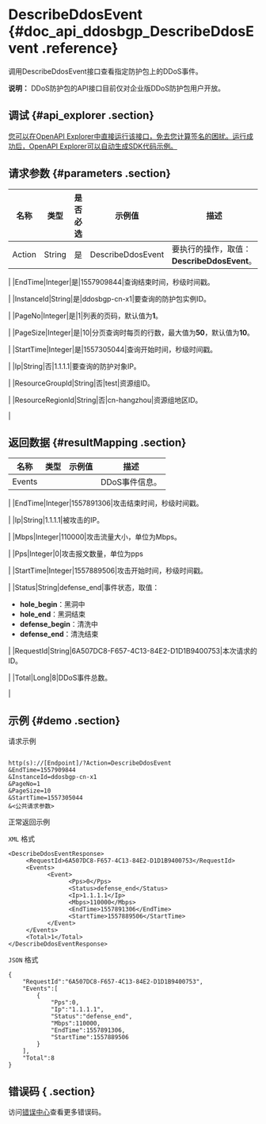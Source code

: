 # DescribeDdosEvent {#doc_api_ddosbgp_DescribeDdosEvent .reference}

调用DescribeDdosEvent接口查看指定防护包上的DDoS事件。

**说明：** DDoS防护包的API接口目前仅对企业版DDoS防护包用户开放。

## 调试 {#api_explorer .section}

[您可以在OpenAPI Explorer中直接运行该接口，免去您计算签名的困扰。运行成功后，OpenAPI Explorer可以自动生成SDK代码示例。](https://api.aliyun.com/#product=ddosbgp&api=DescribeDdosEvent&type=RPC&version=2018-07-20)

## 请求参数 {#parameters .section}

|名称|类型|是否必选|示例值|描述|
|--|--|----|---|--|
|Action|String|是|DescribeDdosEvent|要执行的操作，取值：**DescribeDdosEvent**。

 |
|EndTime|Integer|是|1557909844|查询结束时间，秒级时间戳。

 |
|InstanceId|String|是|ddosbgp-cn-x1|要查询的防护包实例ID。

 |
|PageNo|Integer|是|1|列表的页码，默认值为**1**。

 |
|PageSize|Integer|是|10|分页查询时每页的行数，最大值为**50**，默认值为**10**。

 |
|StartTime|Integer|是|1557305044|查询开始时间，秒级时间戳。

 |
|Ip|String|否|1.1.1.1|要查询的防护对象IP。

 |
|ResourceGroupId|String|否|test|资源组ID。

 |
|ResourceRegionId|String|否|cn-hangzhou|资源组地区ID。

 |

## 返回数据 {#resultMapping .section}

|名称|类型|示例值|描述|
|--|--|---|--|
|Events| | |DDoS事件信息。

 |
|EndTime|Integer|1557891306|攻击结束时间，秒级时间戳。

 |
|Ip|String|1.1.1.1|被攻击的IP。

 |
|Mbps|Integer|110000|攻击流量大小，单位为Mbps。

 |
|Pps|Integer|0|攻击报文数量，单位为pps

 |
|StartTime|Integer|1557889506|攻击开始时间，秒级时间戳。

 |
|Status|String|defense\_end|事件状态，取值：

 -   **hole\_begin**：黑洞中
-   **hole\_end**：黑洞结束
-   **defense\_begin**：清洗中
-   **defense\_end**：清洗结束

 |
|RequestId|String|6A507DC8-F657-4C13-84E2-D1D1B9400753|本次请求的ID。

 |
|Total|Long|8|DDoS事件总数。

 |

## 示例 {#demo .section}

请求示例

``` {#request_demo}

http(s)://[Endpoint]/?Action=DescribeDdosEvent
&EndTime=1557909844
&InstanceId=ddosbgp-cn-x1
&PageNo=1
&PageSize=10
&StartTime=1557305044
&<公共请求参数>

```

正常返回示例

`XML` 格式

``` {#xml_return_success_demo}
<DescribeDdosEventResponse>
     <RequestId>6A507DC8-F657-4C13-84E2-D1D1B9400753</RequestId>
     <Events>
           <Event>
                 <Pps>0</Pps>
                 <Status>defense_end</Status>
                 <Ip>1.1.1.1</Ip>
                 <Mbps>110000</Mbps>
                 <EndTime>1557891306</EndTime>
                 <StartTime>1557889506</StartTime>
           </Event>
     </Events>
     <Total>1</Total>
</DescribeDdosEventResponse>
```

`JSON` 格式

``` {#json_return_success_demo}
{
	"RequestId":"6A507DC8-F657-4C13-84E2-D1D1B9400753",
	"Events":[
		{
			"Pps":0,
			"Ip":"1.1.1.1",
			"Status":"defense_end",
			"Mbps":110000,
			"EndTime":1557891306,
			"StartTime":1557889506
		}
	],
	"Total":8
}
```

## 错误码 { .section}

访问[错误中心](https://error-center.aliyun.com/status/product/ddosbgp)查看更多错误码。

